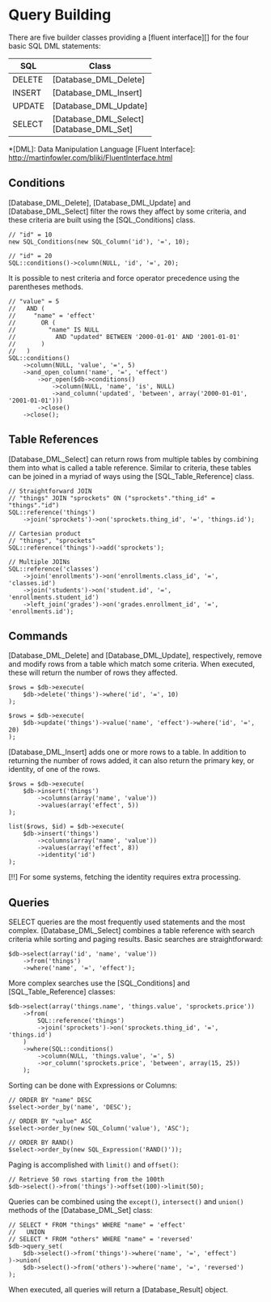 
# Query Building

There are five builder classes providing a [fluent interface][] for the four basic SQL DML
statements:

 SQL    | Class
 ---    | -----
 DELETE | [Database_DML_Delete]
 INSERT | [Database_DML_Insert]
 UPDATE | [Database_DML_Update]
 SELECT | [Database_DML_Select] <br /> [Database_DML_Set]

*[DML]: Data Manipulation Language
[Fluent Interface]: http://martinfowler.com/bliki/FluentInterface.html


## Conditions

[Database_DML_Delete], [Database_DML_Update] and [Database_DML_Select] filter
the rows they affect by some criteria, and these criteria are built using the
[SQL_Conditions] class.

    // "id" = 10
    new SQL_Conditions(new SQL_Column('id'), '=', 10);

    // "id" = 20
    SQL::conditions()->column(NULL, 'id', '=', 20);

It is possible to nest criteria and force operator precedence using the parentheses methods.

    // "value" = 5
    //   AND (
    //     "name" = 'effect'
    //       OR (
    //         "name" IS NULL
    //           AND "updated" BETWEEN '2000-01-01' AND '2001-01-01'
    //       )
    //   )
    SQL::conditions()
        ->column(NULL, 'value', '=', 5)
        ->and_open_column('name', '=', 'effect')
            ->or_open($db->conditions()
                ->column(NULL, 'name', 'is', NULL)
                ->and_column('updated', 'between', array('2000-01-01', '2001-01-01')))
            ->close()
        ->close();


## Table References

[Database_DML_Select] can return rows from multiple tables by combining them
into what is called a table reference. Similar to criteria, these tables can be
joined in a myriad of ways using the [SQL_Table_Reference] class.

    // Straightforward JOIN
    // "things" JOIN "sprockets" ON ("sprockets"."thing_id" = "things"."id")
    SQL::reference('things')
        ->join('sprockets')->on('sprockets.thing_id', '=', 'things.id');

    // Cartesian product
    // "things", "sprockets"
    SQL::reference('things')->add('sprockets');

    // Multiple JOINs
    SQL::reference('classes')
        ->join('enrollments')->on('enrollments.class_id', '=', 'classes.id')
        ->join('students')->on('student.id', '=', 'enrollments.student_id')
        ->left_join('grades')->on('grades.enrollment_id', '=', 'enrollments.id');


## Commands

[Database_DML_Delete] and [Database_DML_Update], respectively, remove and modify
rows from a table which match some criteria. When executed, these will return
the number of rows they affected.

    $rows = $db->execute(
        $db->delete('things')->where('id', '=', 10)
    );

    $rows = $db->execute(
        $db->update('things')->value('name', 'effect')->where('id', '=', 20)
    );

[Database_DML_Insert] adds one or more rows to a table. In addition to returning
the number of rows added, it can also return the primary key, or identity, of
one of the rows.

    $rows = $db->execute(
        $db->insert('things')
            ->columns(array('name', 'value'))
            ->values(array('effect', 5))
    );

    list($rows, $id) = $db->execute(
        $db->insert('things')
            ->columns(array('name', 'value'))
            ->values(array('effect', 8))
            ->identity('id')
    );

[!!] For some systems, fetching the identity requires extra processing.


## Queries

SELECT queries are the most frequently used statements and the most complex.
[Database_DML_Select] combines a table reference with search criteria while
sorting and paging results. Basic searches are straightforward:

    $db->select(array('id', 'name', 'value'))
        ->from('things')
        ->where('name', '=', 'effect');

More complex searches use the [SQL_Conditions] and [SQL_Table_Reference] classes:

    $db->select(array('things.name', 'things.value', 'sprockets.price'))
        ->from(
            SQL::reference('things')
            ->join('sprockets')->on('sprockets.thing_id', '=', 'things.id')
        )
        ->where(SQL::conditions()
            ->column(NULL, 'things.value', '=', 5)
            ->or_column('sprockets.price', 'between', array(15, 25))
        );

Sorting can be done with Expressions or Columns:

    // ORDER BY "name" DESC
    $select->order_by('name', 'DESC');

    // ORDER BY "value" ASC
    $select->order_by(new SQL_Column('value'), 'ASC');

    // ORDER BY RAND()
    $select->order_by(new SQL_Expression('RAND()'));

Paging is accomplished with `limit()` and `offset()`:

    // Retrieve 50 rows starting from the 100th
    $db->select()->from('things')->offset(100)->limit(50);

Queries can be combined using the `except()`, `intersect()` and `union()` methods of the
[Database_DML_Set] class:

    // SELECT * FROM "things" WHERE "name" = 'effect'
    //   UNION
    // SELECT * FROM "others" WHERE "name" = 'reversed'
    $db->query_set(
        $db->select()->from('things')->where('name', '=', 'effect')
    )->union(
        $db->select()->from('others')->where('name', '=', 'reversed')
    );

When executed, all queries will return a [Database_Result] object.
